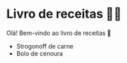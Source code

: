 # Livro de receitas :man_cook:

Olá! Bem-vindo ao livro de receitas :wave:

- Strogonoff de carne
- Bolo de cenoura
